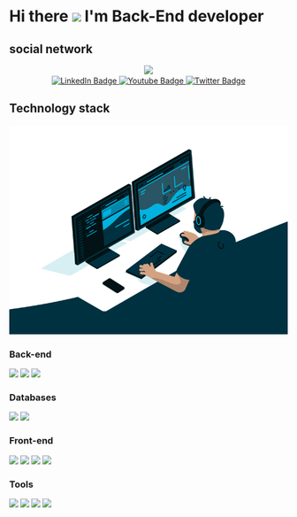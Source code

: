  <h1>
  Hi there <img src="https://media.giphy.com/media/hvRJCLFzcasrR4ia7z/giphy.gif" width="30px"/> I'm Back-End developer
</h1>
<h2>
  social network
 </h2>
<a href="https://t.me/pythonpublics"><a/>
 
 <div id="header" align="center">
  <img src="https://media.giphy.com/media/M9gbBd9nbDrOTu1Mqx/giphy.gif" width="100"/>
  <div id="badges">
  <a href="your-linkedin-URL">
    <img src="https://img.shields.io/badge/Telegram-blue?style=for-the-badge&logo=Telegram&logoColor=white" alt="LinkedIn Badge"/>
  </a>
  <a href="your-youtube-URL">
    <img src="https://img.shields.io/badge/YouTube-red?style=for-the-badge&logo=youtube&logoColor=white" alt="Youtube Badge"/>
  </a>
  <a href="your-twitter-URL">
    <img src="https://img.shields.io/badge/Tiktok-blue?style=for-the-badge&logo=Tiktok&logoColor=white" alt="Twitter Badge"/>
  </a>
</div>
</div>

 <h2>
Technology stack
  </h2>
<img src="https://raw.githubusercontent.com/DJWOMS/DJWOMS/main/code.gif">

<h3>Back-end</h3>

<img src="https://img.shields.io/badge/Python-black?style=for-the-badge&logo=Python&logoColor=blue"/>  <img src="https://img.shields.io/badge/Django-limegreen?style=for-the-badge&logo=Django&logoColor=white"/>
<img src="https://img.shields.io/badge/jinja-deepskyblue?style=for-the-badge&logo=jinja&logoColor=white"/>

<h3>Databases</h3>

<img src="https://img.shields.io/badge/MySql-blue?style=for-the-badge&logo=MySql&logoColor=white"/>  <img src="https://img.shields.io/badge/sqlite-deepskyblue?style=for-the-badge&logo=sqlite&logoColor=003B57"/>

<h3>Front-end</h3>

<img src="https://img.shields.io/badge/Html5-red?style=for-the-badge&logo=Html5&logoColor=white"/>  <img src="https://img.shields.io/badge/css3-blue?style=for-the-badge&logo=css3&logoColor=white"/>
<img src="https://img.shields.io/badge/javascript-gold?style=for-the-badge&logo=javascript&logoColor=black"/>
 <img src="https://img.shields.io/badge/figma-lightyellow?style=for-the-badge&logo=figma&logoColor=black"/>

<h3>Tools</h3>

<img src="https://img.shields.io/badge/git-black?style=for-the-badge&logo=git&logoColor=red"/>  <img src="https://img.shields.io/badge/github-black?style=for-the-badge&logo=github&logoColor=white"/>
<img src="https://img.shields.io/badge/postman-orange?style=for-the-badge&logo=postman&logoColor=white"/>
 <img src="https://img.shields.io/badge/pycharm-greenyellow?style=for-the-badge&logo=pycharm&logoColor=black"/>
 

